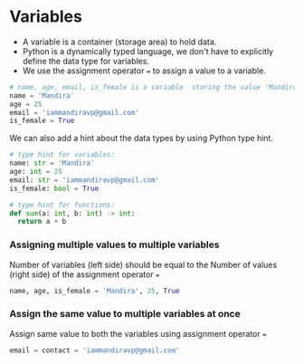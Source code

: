 # **Variables**

- A variable is a container (storage area) to hold data.
- Python is a dynamically typed language, we don't have to explicitly define the data type for variables.
- We use the assignment operator `=` to assign a value to a variable.

```python
# name, age, email, is_female is a variable  storing the value 'Mandira', 25, 'iammandiravp@gmail.com', and True.
name = 'Mandira'
age = 25
email = 'iammandiravp@gmail.com'
is_female = True
```

We can also add a hint about the data types by using Python type hint.
```python
# type hint for variables:
name: str = 'Mandira'
age: int = 25
email: str = 'iammandiravp@gmail.com'
is_female: bool = True

# type hint for functions:
def sum(a: int, b: int) -> int:
  return a + b
```

### **Assigning multiple values to multiple variables**
Number of variables (left side) should be equal to the Number of values (right side) of the assignment operator `=`
```python
name, age, is_female = 'Mandira', 25, True
```

### Assign the same value to multiple variables at once
Assign same value to both the variables using assignment operator `=`
```python
email = contact = 'iammandiravp@gmail.com'
```
